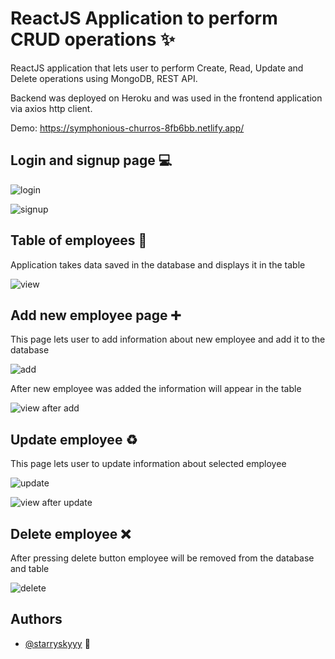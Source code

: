 
# ReactJS Application to perform CRUD operations :sparkles:

ReactJS application that lets user to perform Create, Read, Update and Delete operations using MongoDB, REST API.

Backend was deployed on Heroku and was used in the frontend application via axios http client.

Demo: https://symphonious-churros-8fb6bb.netlify.app/


## Login and signup page :computer:

![login](https://snipboard.io/xAXeKa.jpg)

![signup](https://snipboard.io/rvPK0m.jpg)

## Table of employees :page_facing_up:

Application takes data saved in the database and displays it in the table 

![view](https://snipboard.io/ZOofPs.jpg)

## Add new employee page :heavy_plus_sign:

This page lets user to add information about new employee and add it to the database

![add](https://snipboard.io/sKTjCp.jpg)

After new employee was added the information will appear in the table

![view after add](https://snipboard.io/NiQxVw.jpg)

## Update employee :recycle:

This page lets user to update information about selected employee

![update](https://snipboard.io/JYdzV2.jpg)


![view after update](https://snipboard.io/eFvkVc.jpg)

## Delete employee :x:

After pressing delete button employee will be removed from the database and table 

![delete](https://snipboard.io/7KmB0N.jpg)

## Authors

- [@starryskyyy](https://github.com/starryskyyy) :sparkling_heart: